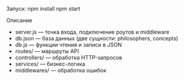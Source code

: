 Запуск:
npm install
npm start


Описание
- server.js — точка входа, подключение роутов и middleware
- db.json — база данных (две сущности: philosophers, concepts)
- db.js — функции чтения и записи в JSON
- routes/ — маршруты API
- controllers/ — обработка HTTP-запросов
- services/ — бизнес-логика
- middlewares/ — обработка ошибок
